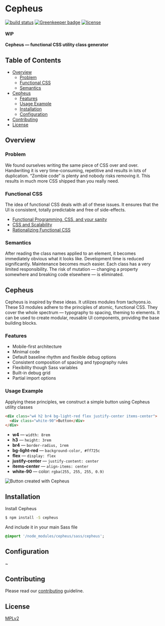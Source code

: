 # Cepheus

[![build status](https://secure.travis-ci.org/escapace/cepheus.png)](https://travis-ci.org/escapace/cepheus)
[![Greenkeeper badge](https://badges.greenkeeper.io/escapace/cepheus.svg)](https://greenkeeper.io/)
[![license](https://img.shields.io/badge/license-Mozilla%20Public%20License%20Version%202.0-blue.svg)]()

#### WIP
**Cepheus — functional CSS utility class generator**

## Table of Contents

-   [Overview](#overview)
    -   [Problem](#problem)
    -   [Functional CSS](#functional-css)
    -   [Semantics](#semantics)
-   [Cepheus](#cepheus)
    -   [Features](#features)
    -   [Usage Example](#usage-example)
    -   [Installation](#installation)
    -   [Configuration](#configuration)
-   [Contributing](#contributing)
-   [License](#license)

## Overview

### Problem

We found ourselves writing the same piece of CSS over and over. Handwriting it is very time-consuming, repetitive and results in lots of duplication. “Zombie code” is plenty and nobody risks removing it. This results in much more CSS shipped than you really need. 

### Functional CSS

The idea of functional CSS deals with all of these issues.  It ensures that the UI is consistent, totally predictable and free of side-effects. 
- [Functional Programming, CSS, and your sanity](http://jon.gold/2015/07/functional-css/)  
- [CSS and Scalability](http://mrmrs.github.io/writing/2016/03/24/scalable-css/)
- [Rationalizing Functional CSS](https://marcelosomers.com/writing/rationalizing-functional-css/)

### Semantics

After reading the class names applied to an element, it becomes immediately obvious what it looks like. Development time is reduced significantly. Maintenance becomes much easier. Each class has a very limited responsibility. The risk of mutation — changing a property somewhere and breaking code elsewhere — is eliminated.

## Cepheus

Cepheus is inspired by these ideas. It utilizes modules from tachyons.io. These 53 modules adhere to the principles of atomic, functional CSS. They cover the whole spectrum — typography to spacing, theming to elements. 
It can be used to create modular, reusable UI components, providing the base building blocks.

### Features

- Mobile-first architecture
- Minimal code
- Default baseline rhythm and flexible debug options
- Consistent composition of spacing and typography rules
- Flexibility though Sass variables
- Built-in debug grid
- Partial import options

### Usage Example

Applying these principles, we construct a simple button using Cepheus utility classes

``` html
<div class="w4 h2 br4 bg-light-red flex justify-center items-center">
  <div class="white-90">Button</div>
</div>
```

- **w4** — ```width: 8rem```
- **h3** —  `height: 3rem`
- **br4** — `border-radius, 1rem`
- **bg-light-red** — `background-color, #ff725c`
- **flex** — `display: flex`
- **justify-center** — `justify-content: center`
- **items-center** — `align-items: center`
- **white-90** — color: `rgba(255, 255, 255, 0.9)`

![Button created with Cepheus](https://i.imgur.com/7kwCIr4.png)


## Installation

Install Cepheus
``` bash
$ npm install -S cepheus 
```

And include it in your main Sass file
``` sass
@import '/node_modules/cepheus/sass/cepheus';
```

## Configuration
~

## Contributing
Please read our [contributing](https://github.com/paerallax/contributing) guideline.

## License
[MPLv2](https://www.mozilla.org/en-US/MPL/2.0/)
